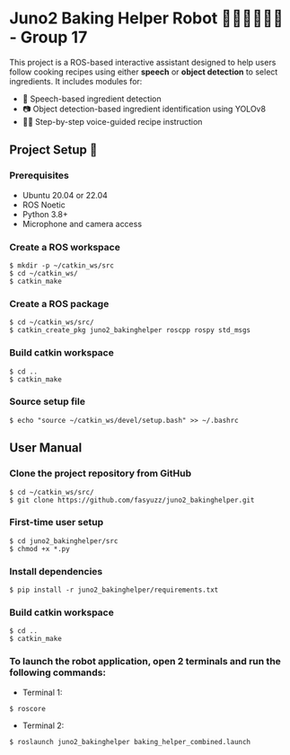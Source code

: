 # Juno2 Baking Helper Robot 👩🏻‍🍳🍰🥣🍪 - Group 17

This project is a ROS-based interactive assistant designed to help users follow cooking recipes using either **speech** or **object detection** to select ingredients. It includes modules for:

- 🎤 Speech-based ingredient detection
- 📷 Object detection-based ingredient identification using YOLOv8
- 👨‍🍳 Step-by-step voice-guided recipe instruction

## Project Setup 🚀

### Prerequisites

- Ubuntu 20.04 or 22.04
- ROS Noetic
- Python 3.8+
- Microphone and camera access

### Create a ROS workspace
```
$ mkdir -p ~/catkin_ws/src
$ cd ~/catkin_ws/
$ catkin_make
```

### Create a ROS package
```
$ cd ~/catkin_ws/src/
$ catkin_create_pkg juno2_bakinghelper roscpp rospy std_msgs
```

### Build catkin workspace
```
$ cd ..
$ catkin_make
```

### Source setup file
```
$ echo "source ~/catkin_ws/devel/setup.bash" >> ~/.bashrc
```

## User Manual

### Clone the project repository from GitHub
```
$ cd ~/catkin_ws/src/
$ git clone https://github.com/fasyuzz/juno2_bakinghelper.git
```
### First-time user setup
```
$ cd juno2_bakinghelper/src
$ chmod +x *.py
```
### Install dependencies
```
$ pip install -r juno2_bakinghelper/requirements.txt
```
### Build catkin workspace
```
$ cd ..
$ catkin_make
```
### To launch the robot application, open 2 terminals and run the following commands:
- Terminal 1:
```
$ roscore
```
- Terminal 2:
```
$ roslaunch juno2_bakinghelper baking_helper_combined.launch
